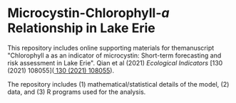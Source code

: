# Microcystin-Chlorophyll-*a* Relationship in Lake Erie
This repository includes online supporting materials for themanuscript "Chlorophyll a as an indicator of microcystin: Short-term forecasting and
risk assessment in Lake Erie". Qian et al (2021) *Ecological Indicators* [130 (2021) 108055]([ 130 (2021) 108055](https://www.sciencedirect.com/science/article/pii/S1470160X21007202?via%3Dihub)).

The repository includes (1) mathematical/statistical details of the model, (2) data, and (3) R programs used for the analysis.
